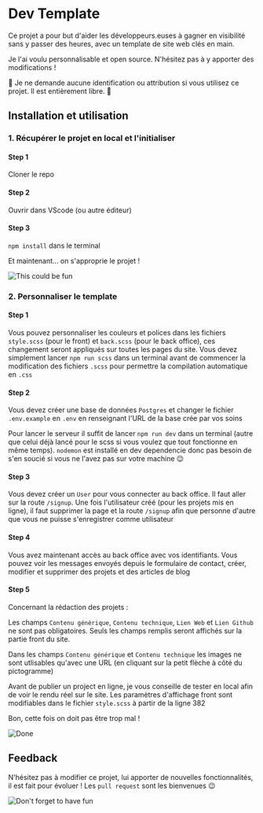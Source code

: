 # Dev Template

Ce projet a pour but d'aider les développeurs.euses à gagner en visibilité sans y passer des heures, avec un template de site web clés en main.

Je l'ai voulu personnalisable et open source. N'hésitez pas à y apporter des modifications !

🚨 Je ne demande aucune identification ou attribution si vous utilisez ce projet. Il est entièrement libre. 🚨

## Installation et utilisation

### 1. Récupérer le projet en local et l'initialiser

#### Step 1

Cloner le repo

#### Step 2

Ouvrir dans VScode (ou autre éditeur)

#### Step 3

``` npm install ``` dans le terminal

Et maintenant... on s'approprie le projet !

![This could be fun](https://media.giphy.com/media/oDOnRIDjxlCzC/giphy.gif)

### 2. Personnaliser le template

#### Step 1

Vous pouvez personnaliser les couleurs et polices dans les fichiers ``` style.scss ``` (pour le front) et ``` back.scss ``` (pour le back office), ces changement seront appliqués sur toutes les pages du site. Vous devez simplement lancer ``` npm run scss ``` dans un terminal avant de commencer la modification des fichiers ``` .scss ``` pour permettre la compilation automatique en ``` .css ```

#### Step 2

Vous devez créer une base de données ``` Postgres ``` et changer le fichier ``` .env.example ``` en ``` .env ``` en renseignant l'URL de la base crée par vos soins

Pour lancer le serveur il suffit de lancer ``` npm run dev ``` dans un terminal (autre que celui déjà lancé pour le scss si vous voulez que tout fonctionne en même temps). ``` nodemon ``` est installé en dev dependencie donc pas besoin de s'en soucié si vous ne l'avez pas sur votre machine 😉

#### Step 3

Vous devez créer un ``` User ``` pour vous connecter au back office. Il faut aller sur la route ``` /signup ```. Une fois l'utilisateur créé (pour les projets mis en ligne), il faut supprimer la page et la route ``` /signup ``` afin que personne d'autre que vous ne puisse s'enregistrer comme utilisateur

#### Step 4

Vous avez maintenant accès au back office avec vos identifiants. Vous pouvez voir les messages envoyés depuis le formulaire de contact, créer, modifier et supprimer des projets et des articles de blog

#### Step 5

Concernant la rédaction des projets :

Les champs ``` Contenu générique ```, ``` Contenu technique ```, ``` Lien Web ``` et ``` Lien Github ``` ne sont pas obligatoires. Seuls les champs remplis seront affichés sur la partie front du site. 

Dans les champs ``` Contenu générique ``` et ``` Contenu technique ``` les images ne sont utlisables qu'avec une URL (en cliquant sur la petit flèche à côté du pictogramme)

Avant de publier un project en ligne, je vous conseille de tester en local afin de voir le rendu réel sur le site. Les paramètres d'affichage front sont modifiables dans le fichier ``` style.scss ``` à partir de la ligne 382

Bon, cette fois on doit pas être trop mal !

![Done](https://media.giphy.com/media/RkDX47fpp2nHlaZdjY/giphy.gif)

## Feedback

N'hésitez pas à modifier ce projet, lui apporter de nouvelles fonctionnalités, il est fait pour évoluer ! Les ``` pull request ``` sont les bienvenues 😉

![Don't forget to have fun](https://media.giphy.com/media/js0dt5JLCU01bvlt7d/giphy.gif)
